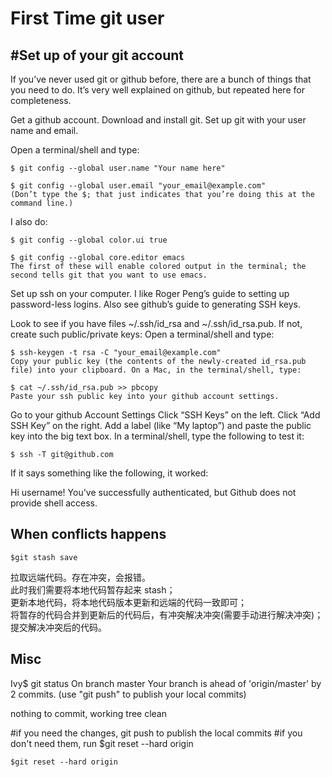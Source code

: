 # First Time git user
## #Set up of your git account
If you’ve never used git or github before, there are a bunch of things that you need to do. It’s very well explained on github, but repeated here for completeness.

Get a github account.
Download and install git.
Set up git with your user name and email.

Open a terminal/shell and type:
```
$ git config --global user.name "Your name here"

$ git config --global user.email "your_email@example.com"
(Don’t type the $; that just indicates that you’re doing this at the command line.)
```
I also do:
```
$ git config --global color.ui true

$ git config --global core.editor emacs
The first of these will enable colored output in the terminal; the second tells git that you want to use emacs.
```
Set up ssh on your computer. I like Roger Peng’s guide to setting up password-less logins. Also see github’s guide to generating SSH keys.

Look to see if you have files ~/.ssh/id_rsa and ~/.ssh/id_rsa.pub.
If not, create such public/private keys: Open a terminal/shell and type:
```
$ ssh-keygen -t rsa -C "your_email@example.com"
Copy your public key (the contents of the newly-created id_rsa.pub file) into your clipboard. On a Mac, in the terminal/shell, type:

$ cat ~/.ssh/id_rsa.pub >> pbcopy
Paste your ssh public key into your github account settings.
```
Go to your github Account Settings
Click “SSH Keys” on the left.
Click “Add SSH Key” on the right.
Add a label (like “My laptop”) and paste the public key into the big text box.
In a terminal/shell, type the following to test it:
```
$ ssh -T git@github.com
```
If it says something like the following, it worked:

Hi username! You've successfully authenticated, but Github does
not provide shell access.

## When conflicts happens
```
$git stash save 
```
拉取远端代码。存在冲突，会报错。  
此时我们需要将本地代码暂存起来 stash；  
更新本地代码，将本地代码版本更新和远端的代码一致即可；  
将暂存的代码合并到更新后的代码后，有冲突解决冲突(需要手动进行解决冲突)；  
提交解决冲突后的代码。

## Misc
Ivy$ git status
On branch master
Your branch is ahead of 'origin/master' by 2 commits.
  (use "git push" to publish your local commits)

nothing to commit, working tree clean

#if you need the changes, git push to publish the local commits
#if you don't need them, run $git reset --hard origin
```
$git reset --hard origin
```
